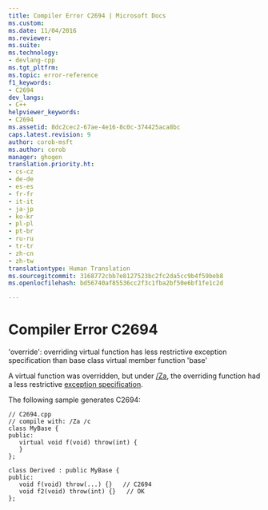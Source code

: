 ```yaml
---
title: Compiler Error C2694 | Microsoft Docs
ms.custom: 
ms.date: 11/04/2016
ms.reviewer: 
ms.suite: 
ms.technology:
- devlang-cpp
ms.tgt_pltfrm: 
ms.topic: error-reference
f1_keywords:
- C2694
dev_langs:
- C++
helpviewer_keywords:
- C2694
ms.assetid: 8dc2cec2-67ae-4e16-8c0c-374425aca8bc
caps.latest.revision: 9
author: corob-msft
ms.author: corob
manager: ghogen
translation.priority.ht:
- cs-cz
- de-de
- es-es
- fr-fr
- it-it
- ja-jp
- ko-kr
- pl-pl
- pt-br
- ru-ru
- tr-tr
- zh-cn
- zh-tw
translationtype: Human Translation
ms.sourcegitcommit: 3168772cbb7e8127523bc2fc2da5cc9b4f59beb8
ms.openlocfilehash: bd56740af85536cc2f3c1fba2bf50e6bf1fe1c2d

---
```

# Compiler Error C2694
'override': overriding virtual function has less restrictive exception specification than base class virtual member function 'base'  
  
 A virtual function was overridden, but under [/Za](../../build/reference/za-ze-disable-language-extensions.md), the overriding function had a less restrictive [exception specification](../../cpp/exception-specifications-throw-cpp.md).  
  
 The following sample generates C2694:  
  
```  
// C2694.cpp  
// compile with: /Za /c  
class MyBase {  
public:  
   virtual void f(void) throw(int) {  
   }  
};  
  
class Derived : public MyBase {  
public:  
   void f(void) throw(...) {}   // C2694  
   void f2(void) throw(int) {}   // OK  
};  
```


<!--HONumber=Jan17_HO1-->


